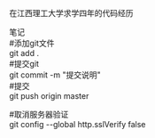 在江西理工大学求学四年的代码经历


笔记  
#添加git文件  
git add .  
#提交git  
git commit -m "提交说明"  
#提交  
git push origin master  
  
#取消服务器验证  
git config --global http.sslVerify false  


